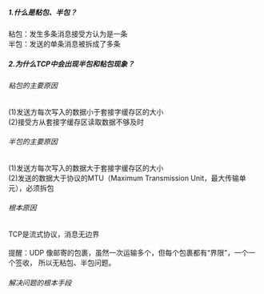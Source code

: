 ##### 1.什么是粘包、半包？
粘包：发生多条消息接受方认为是一条<br>
半包：发送的单条消息被拆成了多条
##### 2.为什么TCP中会出现半包和粘包现象？
###### 粘包的主要原因
(1)发送方每次写入的数据小于套接字缓存区的大小<br>
(2)接受方从套接字缓存区读取数据不够及时
###### 半包的主要原因
(1)发送方每次写入的数据大于套接字缓存区的大小<br>
(2)发送的数据大于协议的MTU（Maximum Transmission Unit，最大传输单元），必须拆包
###### 根本原因
TCP是流式协议，消息无边界<br><br>
提醒：UDP 像邮寄的包裹，虽然一次运输多个，但每个包裹都有“界限”，一个一个签收，
所以无粘包、半包问题。
###### 解决问题的根本手段